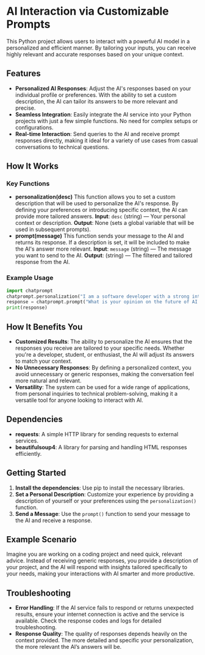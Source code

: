 # AI Interaction via Customizable Prompts
This Python project allows users to interact with a powerful AI model in a personalized and efficient manner. By tailoring your inputs, you
can receive highly relevant and accurate responses based on your unique context.
## Features
- **Personalized AI Responses**: Adjust the AI's responses based on your individual profile or preferences. With the ability to set a custom description, the
AI can tailor its answers to be more relevant and precise.
- **Seamless Integration**: Easily integrate the AI service into your Python projects with just a few simple functions. No need for complex setups or configurations.
- **Real-time Interaction**: Send queries to the AI and receive prompt responses directly, making it ideal for a variety of use cases from casual conversations
to technical questions.
## How It Works
### Key Functions
- **personalization(desc)**
This function allows you to set a custom description that will be used to personalize the AI's response. By defining your preferences or introducing specific
context, the AI can provide more tailored answers.
**Input**: `desc` (string) — Your personal context or description.
**Output**: None (sets a global variable that will be used in subsequent prompts).
- **prompt(message)**
This function sends your message to the AI and returns its response. If a description is set, it will be included to make the AI's answer more relevant.
**Input**: `message` (string) — The message you want to send to the AI.
**Output**: (string) — The filtered and tailored response from the AI.
### Example Usage
```python
import chatprompt
chatprompt.personalization("I am a software developer with a strong interest in artificial intelligence.")
response = chatprompt.prompt("What is your opinion on the future of AI in programming?")
print(response)
```
## How It Benefits You
- **Customized Results**: The ability to personalize the AI ensures that the responses you receive are tailored to your specific needs. Whether you're a developer,
student, or enthusiast, the AI will adjust its answers to match your context.
- **No Unnecessary Responses**: By defining a personalized context, you avoid unnecessary or generic responses, making the conversation feel more natural and relevant.
- **Versatility**: The system can be used for a wide range of applications, from personal inquiries to technical problem-solving, making it a versatile tool
for anyone looking to interact with AI.
## Dependencies
- **requests**: A simple HTTP library for sending requests to external services.
- **beautifulsoup4**: A library for parsing and handling HTML responses efficiently.
## Getting Started
1. **Install the dependencies**: Use pip to install the necessary libraries.
2. **Set a Personal Description**: Customize your experience by providing a description of yourself or your preferences using the `personalization()` function.
3. **Send a Message**: Use the `prompt()` function to send your message to the AI and receive a response.
## Example Scenario
Imagine you are working on a coding project and need quick, relevant advice. Instead of receiving generic responses, you provide a description of your project,
and the AI will respond with insights tailored specifically to your needs, making your interactions with AI smarter and more productive.
## Troubleshooting
- **Error Handling**: If the AI service fails to respond or returns unexpected results, ensure your internet connection is active and the service is available.
Check the response codes and logs for detailed troubleshooting.
- **Response Quality**: The quality of responses depends heavily on the context provided. The more detailed and specific your personalization, the more relevant
the AI’s answers will be.
